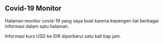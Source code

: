 ## Covid-19 Monitor

Halaman monitor covid-19 yang saya buat karena kepengen liat berbagai informasi dalam satu halaman.

Informasi kurs USD ke IDR diperbarui satu kali tiap jam.
